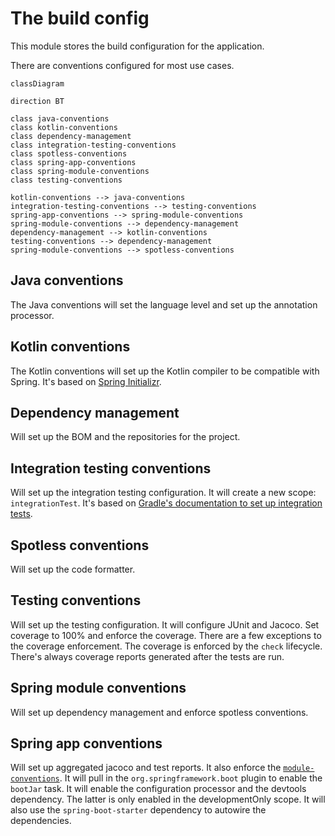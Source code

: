 # The build config
This module stores the build configuration for the application.

There are conventions configured for most use cases.

```mermaid
classDiagram

direction BT

class java-conventions
class kotlin-conventions
class dependency-management
class integration-testing-conventions
class spotless-conventions
class spring-app-conventions
class spring-module-conventions
class testing-conventions

kotlin-conventions --> java-conventions
integration-testing-conventions --> testing-conventions
spring-app-conventions --> spring-module-conventions
spring-module-conventions --> dependency-management
dependency-management --> kotlin-conventions
testing-conventions --> dependency-management
spring-module-conventions --> spotless-conventions
```

## Java conventions
The Java conventions will set the language level and set up the annotation processor.

## Kotlin conventions
The Kotlin conventions will set up the Kotlin compiler to be compatible with Spring.
It's based on [Spring Initializr][spring-initializr].

## Dependency management
Will set up the BOM and the repositories for the project.

## Integration testing conventions
Will set up the integration testing configuration.
It will create a new scope: `integrationTest`.
It's based on [Gradle's documentation to set up integration tests][gradle-integration].

## Spotless conventions
Will set up the code formatter.

## Testing conventions
Will set up the testing configuration.
It will configure JUnit and Jacoco.
Set coverage to 100% and enforce the coverage.
There are a few exceptions to the coverage enforcement.
The coverage is enforced by the `check` lifecycle.
There's always coverage reports generated after the tests are run.

## Spring module conventions
Will set up dependency management and enforce spotless conventions.

## Spring app conventions
Will set up aggregated jacoco and test reports.
It also enforce the [`module-conventions`](#spring-module-conventions).
It will pull in the `org.springframework.boot` plugin to enable the `bootJar` task.
It will enable the configuration processor and the devtools dependency.
The latter is only enabled in the developmentOnly scope.
It will also use the `spring-boot-starter` dependency to autowire the dependencies.

[spring-initializr]: https://start.spring.io/
[gradle-integration]: https://docs.gradle.org/current/userguide/java_testing.html#sec:configuring_java_integration_tests
